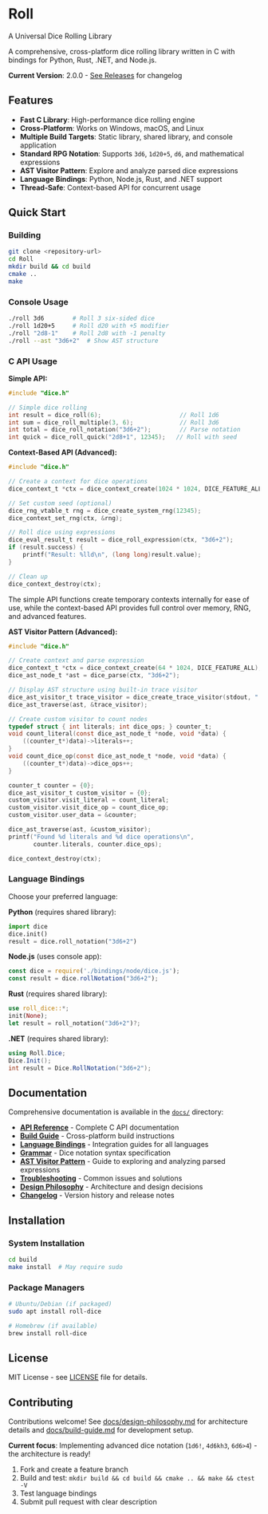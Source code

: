 # Roll
A Universal Dice Rolling Library

A comprehensive, cross-platform dice rolling library written in C with bindings for Python, Rust, .NET, and Node.js.

**Current Version**: 2.0.0 - [See Releases](../../releases) for changelog

## Features

- **Fast C Library**: High-performance dice rolling engine
- **Cross-Platform**: Works on Windows, macOS, and Linux  
- **Multiple Build Targets**: Static library, shared library, and console application
- **Standard RPG Notation**: Supports `3d6`, `1d20+5`, `d6`, and mathematical expressions
- **AST Visitor Pattern**: Explore and analyze parsed dice expressions
- **Language Bindings**: Python, Node.js, Rust, and .NET support
- **Thread-Safe**: Context-based API for concurrent usage

## Quick Start

### Building

```bash
git clone <repository-url>
cd Roll
mkdir build && cd build
cmake ..
make
```

### Console Usage

```bash
./roll 3d6        # Roll 3 six-sided dice
./roll 1d20+5     # Roll d20 with +5 modifier
./roll "2d8-1"    # Roll 2d8 with -1 penalty
./roll --ast "3d6+2"  # Show AST structure
```

### C API Usage

**Simple API:**
```c
#include "dice.h"

// Simple dice rolling
int result = dice_roll(6);                      // Roll 1d6
int sum = dice_roll_multiple(3, 6);             // Roll 3d6
int total = dice_roll_notation("3d6+2");        // Parse notation
int quick = dice_roll_quick("2d8+1", 12345);   // Roll with seed
```

**Context-Based API (Advanced):**
```c
#include "dice.h"

// Create a context for dice operations
dice_context_t *ctx = dice_context_create(1024 * 1024, DICE_FEATURE_ALL);

// Set custom seed (optional)
dice_rng_vtable_t rng = dice_create_system_rng(12345);
dice_context_set_rng(ctx, &rng);

// Roll dice using expressions
dice_eval_result_t result = dice_roll_expression(ctx, "3d6+2");
if (result.success) {
    printf("Result: %lld\n", (long long)result.value);
}

// Clean up
dice_context_destroy(ctx);
```

The simple API functions create temporary contexts internally for ease of use, while the context-based API provides full control over memory, RNG, and advanced features.

**AST Visitor Pattern (Advanced):**
```c
#include "dice.h"

// Create context and parse expression
dice_context_t *ctx = dice_context_create(64 * 1024, DICE_FEATURE_ALL);
dice_ast_node_t *ast = dice_parse(ctx, "3d6+2");

// Display AST structure using built-in trace visitor
dice_ast_visitor_t trace_visitor = dice_create_trace_visitor(stdout, "  ");
dice_ast_traverse(ast, &trace_visitor);

// Create custom visitor to count nodes
typedef struct { int literals; int dice_ops; } counter_t;
void count_literal(const dice_ast_node_t *node, void *data) {
    ((counter_t*)data)->literals++;
}
void count_dice_op(const dice_ast_node_t *node, void *data) {
    ((counter_t*)data)->dice_ops++;
}

counter_t counter = {0};
dice_ast_visitor_t custom_visitor = {0};
custom_visitor.visit_literal = count_literal;
custom_visitor.visit_dice_op = count_dice_op;
custom_visitor.user_data = &counter;

dice_ast_traverse(ast, &custom_visitor);
printf("Found %d literals and %d dice operations\n", 
       counter.literals, counter.dice_ops);

dice_context_destroy(ctx);
```

### Language Bindings

Choose your preferred language:

**Python** (requires shared library):
```python
import dice
dice.init()
result = dice.roll_notation("3d6+2")
```

**Node.js** (uses console app):
```javascript
const dice = require('./bindings/node/dice.js');
const result = dice.rollNotation("3d6+2");
```

**Rust** (requires shared library):
```rust
use roll_dice::*;
init(None);
let result = roll_notation("3d6+2")?;
```

**.NET** (requires shared library):
```csharp
using Roll.Dice;
Dice.Init();
int result = Dice.RollNotation("3d6+2");
```

## Documentation

Comprehensive documentation is available in the [`docs/`](docs/) directory:

- **[API Reference](docs/api-reference.md)** - Complete C API documentation
- **[Build Guide](docs/build-guide.md)** - Cross-platform build instructions  
- **[Language Bindings](docs/language-bindings.md)** - Integration guides for all languages
- **[Grammar](docs/grammar.md)** - Dice notation syntax specification
- **[AST Visitor Pattern](docs/visitor.md)** - Guide to exploring and analyzing parsed expressions
- **[Troubleshooting](docs/troubleshooting.md)** - Common issues and solutions
- **[Design Philosophy](docs/design-philosophy.md)** - Architecture and design decisions
- **[Changelog](docs/changelog.md)** - Version history and release notes

## Installation

### System Installation
```bash
cd build
make install  # May require sudo
```

### Package Managers
```bash
# Ubuntu/Debian (if packaged)
sudo apt install roll-dice

# Homebrew (if available)
brew install roll-dice
```

## License

MIT License - see [LICENSE](LICENSE) file for details.

## Contributing

Contributions welcome! See [docs/design-philosophy.md](docs/design-philosophy.md) for architecture details and [docs/build-guide.md](docs/build-guide.md) for development setup.

**Current focus**: Implementing advanced dice notation (`1d6!`, `4d6kh3`, `6d6>4`) - the architecture is ready!

1. Fork and create a feature branch
2. Build and test: `mkdir build && cd build && cmake .. && make && ctest -V`
3. Test language bindings
4. Submit pull request with clear description
